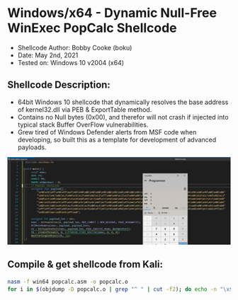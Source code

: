 # Windows/x64 - Dynamic Null-Free WinExec PopCalc Shellcode
+ Shellcode Author: Bobby Cooke (boku)
+ Date:             May 2nd, 2021
+ Tested on:        Windows 10 v2004 (x64)
## Shellcode Description:
+ 64bit Windows 10 shellcode that dynamically resolves the base address of kernel32.dll via PEB & ExportTable method.
+ Contains no Null bytes (0x00), and therefor will not crash if injected into typical stack Buffer OverFlow vulnerabilities.
+ Grew tired of Windows Defender alerts from MSF code when developing, so built this as a template for development of advanced payloads.

![](popDatCalc.png)

## Compile & get shellcode from Kali:
```bash
nasm -f win64 popcalc.asm -o popcalc.o
for i in $(objdump -D popcalc.o | grep "^ " | cut -f2); do echo -n "\x$i" ; done
```
